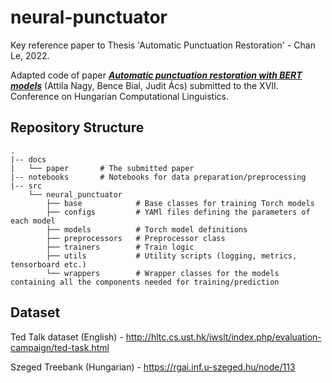

# neural-punctuator

Key reference paper to Thesis 'Automatic Punctuation Restoration' - Chan Le, 2022.

Adapted code of paper [**_Automatic punctuation restoration with BERT models_**](https://arxiv.org/abs/2101.07343) (Attila Nagy, Bence Bial, Judit Ács) submitted to the XVII. Conference on Hungarian Computational Linguistics.

## Repository Structure

```
.
|-- docs
|   └── paper       # The submitted paper
|-- notebooks       # Notebooks for data preparation/preprocessing
|-- src
    └── neural_punctuator 
        ├── base            # Base classes for training Torch models
        ├── configs         # YAMl files defining the parameters of each model
        ├── models          # Torch model definitions
        ├── preprocessors   # Preprocessor class
        ├── trainers        # Train logic
        ├── utils           # Utility scripts (logging, metrics, tensorboard etc.)
        └── wrappers        # Wrapper classes for the models containing all the components needed for training/prediction
```
## Dataset
Ted Talk dataset (English) - http://hltc.cs.ust.hk/iwslt/index.php/evaluation-campaign/ted-task.html

Szeged Treebank (Hungarian) - https://rgai.inf.u-szeged.hu/node/113
